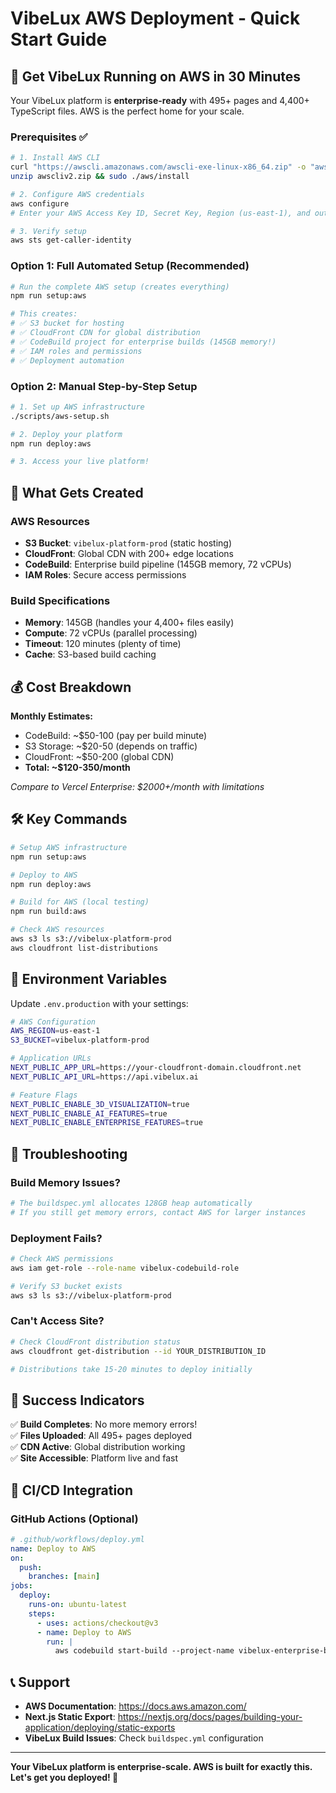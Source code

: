 # VibeLux AWS Deployment - Quick Start Guide

## 🚀 Get VibeLux Running on AWS in 30 Minutes

Your VibeLux platform is **enterprise-ready** with 495+ pages and 4,400+ TypeScript files. AWS is the perfect home for your scale.

### Prerequisites ✅

```bash
# 1. Install AWS CLI
curl "https://awscli.amazonaws.com/awscli-exe-linux-x86_64.zip" -o "awscliv2.zip"
unzip awscliv2.zip && sudo ./aws/install

# 2. Configure AWS credentials
aws configure
# Enter your AWS Access Key ID, Secret Key, Region (us-east-1), and output format (json)

# 3. Verify setup
aws sts get-caller-identity
```

### Option 1: Full Automated Setup (Recommended)

```bash
# Run the complete AWS setup (creates everything)
npm run setup:aws

# This creates:
# ✅ S3 bucket for hosting
# ✅ CloudFront CDN for global distribution  
# ✅ CodeBuild project for enterprise builds (145GB memory!)
# ✅ IAM roles and permissions
# ✅ Deployment automation
```

### Option 2: Manual Step-by-Step Setup

```bash
# 1. Set up AWS infrastructure
./scripts/aws-setup.sh

# 2. Deploy your platform
npm run deploy:aws

# 3. Access your live platform!
```

## 🎯 What Gets Created

### AWS Resources
- **S3 Bucket**: `vibelux-platform-prod` (static hosting)
- **CloudFront**: Global CDN with 200+ edge locations
- **CodeBuild**: Enterprise build pipeline (145GB memory, 72 vCPUs)
- **IAM Roles**: Secure access permissions

### Build Specifications
- **Memory**: 145GB (handles your 4,400+ files easily)
- **Compute**: 72 vCPUs (parallel processing)
- **Timeout**: 120 minutes (plenty of time)
- **Cache**: S3-based build caching

## 💰 Cost Breakdown

**Monthly Estimates:**
- CodeBuild: ~$50-100 (pay per build minute)
- S3 Storage: ~$20-50 (depends on traffic)
- CloudFront: ~$50-200 (global CDN)
- **Total: ~$120-350/month**

*Compare to Vercel Enterprise: $2000+/month with limitations*

## 🛠️ Key Commands

```bash
# Setup AWS infrastructure
npm run setup:aws

# Deploy to AWS
npm run deploy:aws  

# Build for AWS (local testing)
npm run build:aws

# Check AWS resources
aws s3 ls s3://vibelux-platform-prod
aws cloudfront list-distributions
```

## 🔧 Environment Variables

Update `.env.production` with your settings:

```bash
# AWS Configuration
AWS_REGION=us-east-1
S3_BUCKET=vibelux-platform-prod

# Application URLs  
NEXT_PUBLIC_APP_URL=https://your-cloudfront-domain.cloudfront.net
NEXT_PUBLIC_API_URL=https://api.vibelux.ai

# Feature Flags
NEXT_PUBLIC_ENABLE_3D_VISUALIZATION=true
NEXT_PUBLIC_ENABLE_AI_FEATURES=true
NEXT_PUBLIC_ENABLE_ENTERPRISE_FEATURES=true
```

## 🚨 Troubleshooting

### Build Memory Issues?
```bash
# The buildspec.yml allocates 128GB heap automatically
# If you still get memory errors, contact AWS for larger instances
```

### Deployment Fails?
```bash
# Check AWS permissions
aws iam get-role --role-name vibelux-codebuild-role

# Verify S3 bucket exists
aws s3 ls s3://vibelux-platform-prod
```

### Can't Access Site?
```bash
# Check CloudFront distribution status
aws cloudfront get-distribution --id YOUR_DISTRIBUTION_ID

# Distributions take 15-20 minutes to deploy initially
```

## 🎉 Success Indicators

✅ **Build Completes**: No more memory errors!  
✅ **Files Uploaded**: All 495+ pages deployed  
✅ **CDN Active**: Global distribution working  
✅ **Site Accessible**: Platform live and fast  

## 🔄 CI/CD Integration

### GitHub Actions (Optional)
```yaml
# .github/workflows/deploy.yml
name: Deploy to AWS
on:
  push:
    branches: [main]
jobs:
  deploy:
    runs-on: ubuntu-latest
    steps:
      - uses: actions/checkout@v3
      - name: Deploy to AWS
        run: |
          aws codebuild start-build --project-name vibelux-enterprise-build
```

## 📞 Support

- **AWS Documentation**: https://docs.aws.amazon.com/
- **Next.js Static Export**: https://nextjs.org/docs/pages/building-your-application/deploying/static-exports
- **VibeLux Build Issues**: Check `buildspec.yml` configuration

---

**Your VibeLux platform is enterprise-scale. AWS is built for exactly this. Let's get you deployed! 🚀**